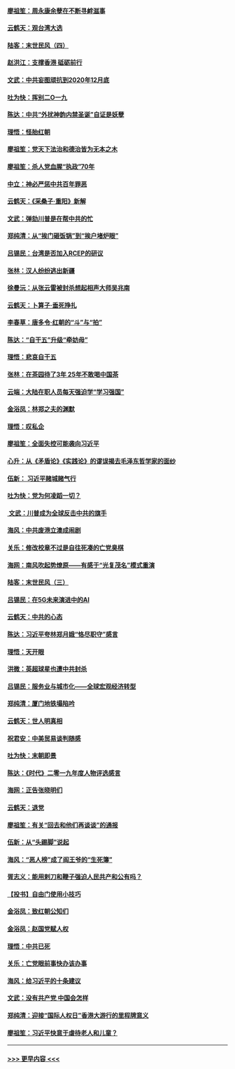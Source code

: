 #### [廖祖笙：周永康余孽在不断寻衅滋事](../pages/nsc993/n11751013.md?t=12282344) 
#### [云鹤天：观台湾大选](../pages/nsc993/n11751007.md?t=12282344) 
#### [陆客：末世民风（四）](../pages/nsc993/n11749203.md?t=12282344) 
#### [赵洪江：支撑香港 砥砺前行](../pages/nsc993/n11748482.md?t=12282344) 
#### [文武：中共妄图顽抗到2020年12月底](../pages/nsc993/n11748446.md?t=12282344) 
#### [吐为快：挥别二O一九](../pages/nsc993/n11748411.md?t=12282344) 
#### [陈达：中共“外扰神韵内禁圣诞”自证是妖孽](../pages/nsc993/n11748226.md?t=12282344) 
#### [理悟：怪胎红朝](../pages/nsc993/n11748206.md?t=12282344) 
#### [廖祖笙：党天下法治和德治皆为无本之木](../pages/nsc993/n11748135.md?t=12282344) 
#### [廖祖笙：杀人党血腥“执政”70年](../pages/nsc993/n11745144.md?t=12282344) 
#### [中立：神必严惩中共百年罪恶](../pages/nsc993/n11744970.md?t=12282344) 
#### [云鹤天：《采桑子‧重阳》新解](../pages/nsc993/n11744948.md?t=12282344) 
#### [文武：弹劾川普是在帮中共的忙](../pages/nsc993/n11744758.md?t=12282344) 
#### [郑纯清：从“挨门砸饭锅”到“挨户堵炉眼”](../pages/nsc993/n11744745.md?t=12282344) 
#### [吕锡民：台湾是否加入RCEP的研议](../pages/nsc993/n11744701.md?t=12282344) 
#### [张林：汉人纷纷逃出新疆](../pages/nsc993/n11743530.md?t=12282344) 
#### [徐曼沅：从张云雷被封杀想起相声大师吴兆南](../pages/nsc993/n11741816.md?t=12282344) 
#### [云鹤天：卜算子‧垂死挣扎](../pages/nsc993/n11739956.md?t=12282344) 
#### [李春草：唐多令‧红朝的“斗”与“拍”](../pages/nsc993/n11739830.md?t=12282344) 
#### [陈达：“自干五”升级“牵妨母”](../pages/nsc993/n11739724.md?t=12282344) 
#### [理悟：悲哀自干五](../pages/nsc993/n11739547.md?t=12282344) 
#### [张林：在茶园待了3年 25年不敢喝中国茶](../pages/nsc993/n11739240.md?t=12282344) 
#### [云端：大陆在职人员每天强迫学“学习强国”](../pages/nsc993/n11738735.md?t=12282344) 
#### [金浴凤：林郑之夫的渊默](../pages/nsc993/n11737735.md?t=12282344) 
#### [理悟：叹私企](../pages/nsc993/n11737715.md?t=12282344) 
#### [廖祖笙：全面失控可能袭向习近平](../pages/nsc993/n11737704.md?t=12282344) 
#### [心升：从《矛盾论》《实践论》的谬误揭去毛泽东哲学家的面纱](../pages/nsc993/n11736962.md?t=12282344) 
#### [伍新： 习近平赌城赌气行](../pages/nsc993/n11736929.md?t=12282344) 
#### [吐为快：党为何凌蹈一切？](../pages/nsc993/n11736915.md?t=12282344) 
#### [ 文武：川普成为全球反击中共的旗手](../pages/nsc993/n11736882.md?t=12282344) 
#### [海风：中共废港立澳成闹剧](../pages/nsc993/n11735857.md?t=12282344) 
#### [关乐：修改校章不过是自往死凑的亡党臭棋](../pages/nsc993/n11735097.md?t=12282344) 
#### [海网：南风吹起势燎原——有感于“光复茂名”模式重演](../pages/nsc993/n11732308.md?t=12282344) 
#### [陆客：末世民风（三）](../pages/nsc993/n11732211.md?t=12282344) 
#### [吕锡民：在5G未来演进中的AI](../pages/nsc993/n11730010.md?t=12282344) 
#### [云鹤天：中共的心态](../pages/nsc993/n11729906.md?t=12282344) 
#### [陈达：习近平夸林郑月娥“恪尽职守”感言](../pages/nsc993/n11729881.md?t=12282344) 
#### [理悟：天开眼](../pages/nsc993/n11729699.md?t=12282344) 
#### [洪微：英超球星也遭中共封杀](../pages/nsc993/n11727243.md?t=12282344) 
#### [吕锡民：服务业与城市化——全球宏观经济转型](../pages/nsc993/n11725845.md?t=12282344) 
#### [郑纯清：厦门地铁塌陷吟](../pages/nsc993/n11725813.md?t=12282344) 
#### [云鹤天：世人明真相](../pages/nsc993/n11725621.md?t=12282344) 
#### [祝君安：中美贸易谈判随感](../pages/nsc993/n11725609.md?t=12282344) 
#### [吐为快：末朝即景](../pages/nsc993/n11723365.md?t=12282344) 
#### [陈达：《时代》二零一九年度人物评选感言](../pages/nsc993/n11723337.md?t=12282344) 
#### [海网：正告张晓明们](../pages/nsc993/n11723228.md?t=12282344) 
#### [云鹤天：退党](../pages/nsc993/n11723056.md?t=12282344) 
#### [廖祖笙：有关“回去和他们再谈谈”的通报](../pages/nsc993/n11722442.md?t=12282344) 
#### [伍新：从“头踢脚”说起](../pages/nsc993/n11722429.md?t=12282344) 
#### [海风：“恶人榜”成了阎王爷的“生死簿”](../pages/nsc993/n11722272.md?t=12282344) 
#### [胥志义：能用剌刀和鞭子强迫人民共产和公有吗？](../pages/nsc993/n11720569.md?t=12282344) 
#### [【投书】自由门使用小技巧](../pages/nsc993/n11720180.md?t=12282344) 
#### [金浴凤：致红朝公知们](../pages/nsc993/n11720563.md?t=12282344) 
#### [金浴凤：赵国党赋人权](../pages/nsc993/n11720533.md?t=12282344) 
#### [理悟：中共已死](../pages/nsc993/n11720233.md?t=12282344) 
#### [关乐：亡党眼前事快办该办事](../pages/nsc993/n11719160.md?t=12282344) 
#### [海风：给习近平的十条建议](../pages/nsc993/n11717616.md?t=12282344) 
#### [文武：没有共产党 中国会怎样](../pages/nsc993/n11717584.md?t=12282344) 
#### [郑纯清：迎接“国际人权日”香港大游行的里程牌意义](../pages/nsc993/n11717417.md?t=12282344) 
#### [廖祖笙：习近平快意于虐待老人和儿童？](../pages/nsc993/n11715313.md?t=12282344) 

----
#### [ >>> 更早内容 <<< ](../indexes/nsc993-earlier.md)
